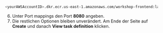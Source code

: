 ```bash
<yourAWSAccountID>.dkr.ecr.us-east-1.amazonaws.com/workshop-frontend:latest
```

6. Unter Port mappings den Port **8080** angeben.
13. Die restlichen Optionen bleiben unverändert. Am Ende der Seite auf **Create** und danach **View task definition** klicken.